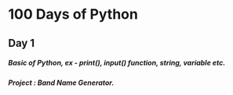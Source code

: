 # 100 Days of Python

## Day 1

##### Basic of Python, ex - print(), input() function, string, variable etc.
##### Project : Band Name Generator.

